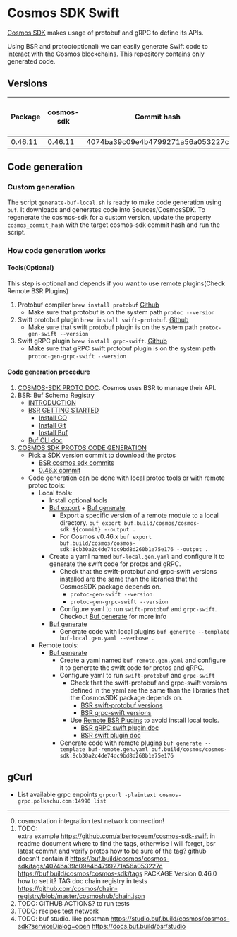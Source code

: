 # Cosmos SDK Swift

[Cosmos SDK](https://github.com/cosmos/cosmos-sdk) makes usage of protobuf and gRPC to define its APIs.

Using BSR and protoc(optional) we can easily generate Swift code to interact with the Cosmos blockchains.
This repository contains only generated code.

## Versions

Package | cosmos-sdk | Commit hash                      | protoc-gen-swift| protoc-gen-grpc-swift
--------|------------|----------------------------------|-----------------|-----------------------
0.46.11 | 0.46.11    | 4074ba39c09e4b4799271a56a053227c | 1.21.0          | 1.14.0

## Code generation

### Custom generation
The script `generate-buf-local.sh` is ready to make code generation using `buf`. It downloads and generates code into Sources/CosmosSDK. To regenerate the cosmos-sdk for a custom version, update the property `cosmos_commit_hash` with the target cosmos-sdk commit hash and run the script.

### How code generation works
#### Tools(Optional)
This step is optional and depends if you want to use remote plugins(Check Remote BSR Plugins)
1. Protobuf compiler `brew install protobuf` [Github](https://github.com/protocolbuffers/protobuf)
    * Make sure that protobuf is on the system path `protoc --version`
2. Swift protobuf plugin `brew install swift-protobuf`. [Github](https://github.com/apple/swift-protobuf)
    * Make sure that swift protobuf plugin is on the system path `protoc-gen-swift --version`
3. Swift gRPC plugin `brew install grpc-swift`. [Github](https://github.com/grpc/grpc-swift)
    * Make sure that gRPC swift protobuf plugin is on the system path `protoc-gen-grpc-swift --version`

#### Code generation procedure
1. [COSMOS-SDK PROTO DOC](https://github.com/cosmos/cosmos-sdk/tree/main/proto). Cosmos uses BSR to manage their API.
2. BSR: Buf Schema Registry
    * [INTRODUCTION](https://docs.buf.build/bsr/introduction)
    * [BSR GETTING STARTED](https://docs.buf.build/tutorials/getting-started-with-bsr)
        * [Install GO](https://go.dev/dl/)
        * [Install Git](https://git-scm.com/book/en/v2/Getting-Started-Installing-Git)
        * [Install Buf](https://docs.buf.build/installation)
    * [Buf CLI doc](https://docs.buf.build/reference/cli/buf)
3. [COSMOS SDK PROTOS CODE GENERATION](https://buf.build/cosmos/cosmos-sdk/docs/main)
    * Pick a SDK version commit to download the protos
        * [BSR cosmos sdk commits](https://github.com/cosmos/cosmos-sdk/tree/main/proto)
        * [0.46.x commit](https://buf.build/cosmos/cosmos-sdk/commits/8cb30a2c4de74dc9bd8d260b1e75e176)
    * Code generation can be done with local protoc tools or with remote protoc tools:
        * Local tools:
            * Install optional tools
            * [Buf export](https://docs.buf.build/reference/cli/buf/export) + [Buf generate](https://docs.buf.build/reference/cli/buf/generate)
                * Export a specific version of a remote module to a local directory. `buf export buf.build/cosmos/cosmos-sdk:${commit} --output .`            
                * For Cosmos v0.46.x `buf export buf.build/cosmos/cosmos-sdk:8cb30a2c4de74dc9bd8d260b1e75e176 --output .`
            * Create a yaml named `buf-local.gen.yaml` and configure it to generate the swift code for protos and gRPC.
                * Check that the swift-protobuf and grpc-swift versions installed are the same than the libraries that the CosmosSDK package depends on.
                    * `protoc-gen-swift --version`
                    * `protoc-gen-grpc-swift --version`
                * Configure yaml to run `swift-protobuf` and `grpc-swift`. Checkout [Buf generate](https://docs.buf.build/reference/cli/buf/generate) for more info
            * [Buf generate](https://docs.buf.build/reference/cli/buf/generate)
                * Generate code with local plugins `buf generate --template buf-local.gen.yaml --verbose .`            
        * Remote tools:
            * [Buf generate](https://docs.buf.build/reference/cli/buf/generate)
                * Create a yaml named `buf-remote.gen.yaml` and configure it to generate the swift code for protos and gRPC.                    
                * Configure yaml to run `swift-protobuf` and `grpc-swift`
                    * Check that the swift-protobuf and grpc-swift versions defined in the yaml are the same than the libraries that the CosmosSDK package depends on.
                        * [BSR swift-protobuf versions](https://buf.build/apple/swift)
                        * [BSR grpc-swift versions](https://buf.build/grpc/swift)
                    * Use [Remote BSR Plugins](https://buf.build/plugins) to avoid install local tools.
                        * [BSR gRPC swift plugin doc](https://buf.build/grpc/swift)
                        * [BSR swift plugin doc](https://buf.build/apple/swift)
                * Generate code with remote plugins `buf generate --template buf-remote.gen.yaml buf.build/cosmos/cosmos-sdk:8cb30a2c4de74dc9bd8d260b1e75e176` 

## gCurl
* List available grpc enpoints `grpcurl -plaintext cosmos-grpc.polkachu.com:14990 list`

--------------------------------------------------------------------------------
0. cosmostation integration
   test network connection!
1. TODO:   
    extra example https://github.com/albertopeam/cosmos-sdk-swift in readme
    document where to find the tags, otherwise I will forget, bsr latest commit and verify protos
    how to be sure of the tag? github doesn't contain it
    https://buf.build/cosmos/cosmos-sdk/tags/4074ba39c09e4b4799271a56a053227c
    https://buf.build/cosmos/cosmos-sdk/tags
    PACKAGE Version 0.46.0 how to set it? TAG 
    doc chain registry in tests https://github.com/cosmos/chain-registry/blob/master/cosmoshub/chain.json
2. TODO: GITHUB ACTIONS? to run tests
3. TODO: recipes
    test network
4. TODO: buf studio. like postman 
    https://studio.buf.build/cosmos/cosmos-sdk?serviceDialog=open
    https://docs.buf.build/bsr/studio

